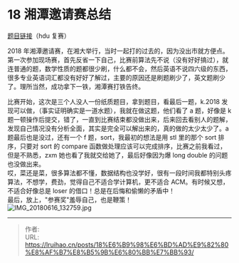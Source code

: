 # 18 湘潭邀请赛总结


[题目链接](http://acm.hdu.edu.cn/downloads/2018ccpc_hn.pdf)（hdu 复赛）

2018 年湘潭邀请赛，在湘大举行，当时一起打的过去的，因为没出市就方便点。第一次参加现场赛，首先反省一下自己，比赛前算法先不说（没有好好搞过），就连普通的题，数学性质的题都很少刷，什么都不会，然后英语不说四六级的东西，很多专业英语词汇都没有好好了解过，主要的原因还是刷题刷少了，英文题刷少了。理所当然，成功拿下一铁，湘潭赛打铁告终。

比赛开始，这次是三个人没人一份纸质题目，拿到题目，看最后一题，k.2018 发现可以做，（事实证明确实是一道水题），我就在做这题，他们看了 a 题，好像是 k 题一顿操作后提交，错了，一直到比赛结束都没做出来，后来回去看别人的题解，发现自己情况没有分析全面，其实是完全可以解出来的，真的做的太少太少了。a 题最后也是没过，还有一个 f 题，sort，我最初的想法是用 stl 里的那个 sort 排序，只要对 sort 的 compare 函数做处理应该可以完成排序，比赛之前我看过，但是不熟悉，zxm 她也看了我就交给她了，最后好像因为爆 long double 的问题也没做出来。  
哎，菜还是菜，很多算法都不懂，数据结构也没学好，很有一段时间我都特别头疼算法，不想学，费劲，觉得自己不适合学计算机，更不适合 ACM。有时候又想，不适合好像总是 loser 的借口！总是在后悔和偷懒的矛盾中！  
最后，放上，"参赛奖"羞辱自己，也是鞭策！  
![IMG_20180616_132759.jpg](https://i.loli.net/2018/06/16/5b249fed84000.jpg)


---

> 作者:   
> URL: https://lruihao.cn/posts/18%E6%B9%98%E6%BD%AD%E9%82%80%E8%AF%B7%E8%B5%9B%E6%80%BB%E7%BB%93/  

